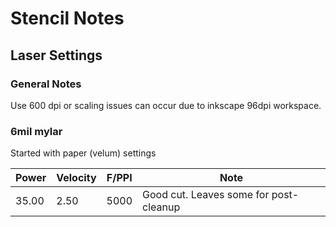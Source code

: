 # Stencil Notes

## Laser Settings

### General Notes
Use 600 dpi or scaling issues can occur due to inkscape 96dpi workspace.
### 6mil mylar
Started with paper (velum) settings

| Power | Velocity | F/PPI | Note                                   |
| ----- | -------- | ----- | -------------------------------------- |
| 35.00 | 2.50     | 5000  | Good cut. Leaves some for post-cleanup |